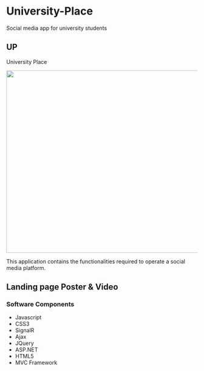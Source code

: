 # University-Place
Social media app for university students


## UP
University Place

<meta http-equiv="X-UA-Compatible" content="IE=Edge,chrome=1">

<p align="center">
  <img width="720" height="480" src="https://github.com/sajivfrancis/University-Tube/blob/master/UniversityPlace/Content/img/github.png">
</p>

This application contains the functionalities required to operate a social media platform.

## Landing page Poster & Video




### Software Components

- Javascript
- CSS3
- SignalR
- Ajax
- JQuery
- ASP.NET 
- HTML5
- MVC Framework
